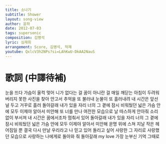 ```yaml
---
title: 소나기
subtitle: Shower
layout: song-view
author: 윤하
date: 2012-07-03
tags: supersonic
composition: 김병석
lyric: 심재희
arrangement: Score, 김병석, 적재
youtube: QxlcV3h2NPs?si=LAhKwU-DkAA2NauS
---
```


# 歌詞 (中譯待補)

눈을 뜨다
가슴이 울컥 멎어
니가 없다는 걸
꿈이 아니란 걸
매일 깨닫는 아침이 두려워
버리지 못한
사진을 찾아 안고서
추억을 또 불러내
눈물이 또 흘러내려
내 시간은 앞선 널 두고
거꾸로 흘러
돌아갈래
내가 있을 자리
너의 그 곁에
잠시 비워뒀던
넓은 가슴 안에 모두
이제야 알아서 미안해
또 너를 만나
여전한 모습으로 날
따스하게 안아줘
소리 없이 부서져
내 시간은 꿈에서조차
멈춰서 있어
돌아갈래
내가 있을 자리
너의 그 곁에
잠시 비워뒀던
넓은 가슴 안에 모두
이제야 알아서 미안해
운명 위에
스쳐 지날 작은
헤어짐일 뿐
결국 다시 만날 우리라고
나 믿고 있어 돌리고 싶어
사랑한 그 자리로
사랑했던 모습으로
사랑하는 나에게로
돌아와 줘 돌아갈래
my love
가장 눈부신 기억 그때로
